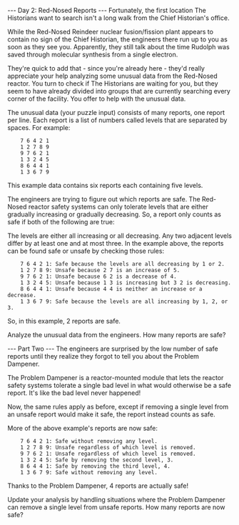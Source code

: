 --- Day 2: Red-Nosed Reports ---
Fortunately, the first location The Historians want to search isn't a long walk from the Chief Historian's office.

While the Red-Nosed Reindeer nuclear fusion/fission plant appears to contain no sign of the Chief Historian, the engineers there run up to you as soon as they see you. Apparently, they still talk about the time Rudolph was saved through molecular synthesis from a single electron.

They're quick to add that - since you're already here - they'd really appreciate your help analyzing some unusual data from the Red-Nosed reactor. You turn to check if The Historians are waiting for you, but they seem to have already divided into groups that are currently searching every corner of the facility. You offer to help with the unusual data.

The unusual data (your puzzle input) consists of many reports, one report per line. Each report is a list of numbers called levels that are separated by spaces. For example:

        7 6 4 2 1
        1 2 7 8 9
        9 7 6 2 1
        1 3 2 4 5
        8 6 4 4 1
        1 3 6 7 9
This example data contains six reports each containing five levels.

The engineers are trying to figure out which reports are safe. The Red-Nosed reactor safety systems can only tolerate levels that are either gradually increasing or gradually decreasing. So, a report only counts as safe if both of the following are true:

The levels are either all increasing or all decreasing.
Any two adjacent levels differ by at least one and at most three.
In the example above, the reports can be found safe or unsafe by checking those rules:

        7 6 4 2 1: Safe because the levels are all decreasing by 1 or 2.
        1 2 7 8 9: Unsafe because 2 7 is an increase of 5.
        9 7 6 2 1: Unsafe because 6 2 is a decrease of 4.
        1 3 2 4 5: Unsafe because 1 3 is increasing but 3 2 is decreasing.
        8 6 4 4 1: Unsafe because 4 4 is neither an increase or a decrease.
        1 3 6 7 9: Safe because the levels are all increasing by 1, 2, or 3.
So, in this example, 2 reports are safe.

Analyze the unusual data from the engineers. How many reports are safe?

--- Part Two ---
The engineers are surprised by the low number of safe reports until they realize they forgot to tell you about the Problem Dampener.

The Problem Dampener is a reactor-mounted module that lets the reactor safety systems tolerate a single bad level in what would otherwise be a safe report. It's like the bad level never happened!

Now, the same rules apply as before, except if removing a single level from an unsafe report would make it safe, the report instead counts as safe.

More of the above example's reports are now safe:

        7 6 4 2 1: Safe without removing any level.
        1 2 7 8 9: Unsafe regardless of which level is removed.
        9 7 6 2 1: Unsafe regardless of which level is removed.
        1 3 2 4 5: Safe by removing the second level, 3.
        8 6 4 4 1: Safe by removing the third level, 4.
        1 3 6 7 9: Safe without removing any level.
Thanks to the Problem Dampener, 4 reports are actually safe!

Update your analysis by handling situations where the Problem Dampener can remove a single level from unsafe reports. How many reports are now safe?
